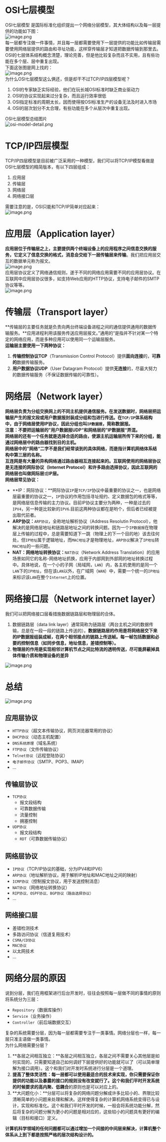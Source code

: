 <a name="eVz3W"></a>
# OSI七层模型
OSI七层模型 是国际标准化组织提出一个网络分层模型，其大体结构以及每一层提供的功能如下图：<br />![image.png](https://cdn.nlark.com/yuque/0/2023/png/35204765/1678264501500-deeba383-0a0c-40d7-a2a3-9ae7086c967a.png#averageHue=%23f3f1f0&clientId=u5d3e4706-ddb8-4&from=paste&height=422&id=u3b80fe04&name=image.png&originHeight=528&originWidth=795&originalType=binary&ratio=1.25&rotation=0&showTitle=false&size=150161&status=done&style=none&taskId=u654e9aa7-0ecb-4401-8cb7-9df995f868f&title=&width=636)<br />每一层都专注做一件事情，并且每一层都需要使用下一层提供的功能比如传输层需要使用网络层提供的路由和寻址功能，这样穿传输层才知道把数据传输到那里去。<br />OSI的七层体系结构概念清楚，理论完善，但是他比较复杂而且不实用，且有些功能在多个层、层中重复出现。<br />下面这张图是网上找的：<br />![image.png](https://cdn.nlark.com/yuque/0/2023/png/35204765/1678264644261-05c84326-2f01-41a6-88ce-fcb5176f9329.png#averageHue=%23e1e5aa&clientId=u5d3e4706-ddb8-4&from=paste&height=502&id=uadf5aeb3&name=image.png&originHeight=627&originWidth=833&originalType=binary&ratio=1.25&rotation=0&showTitle=false&size=362724&status=done&style=none&taskId=uf4708c96-361e-46f5-a5f3-09713a17a51&title=&width=666.4)<br />为什么OSI七层模型这么俩还，但是却干不过TCP/IP四层模型呢？

1. OSI的专家缺乏实际经验，他们在玩长城OSI标准时缺乏商业驱动力
2. OSI的协议实现起来过分复杂，而且运行效率很低
3. OSI指定标准的周期太长，因而使得按OSI标准生产的设备无法及时进入市场
4. OSI的层次划分不太合理，有些功能在多个从层次中重复出现。

OSI七层模型总结图片<br />![osi-model-detail.png](https://cdn.nlark.com/yuque/0/2023/png/35204765/1678265037682-5e9ae036-6d16-4227-8920-33c7318bc786.png#averageHue=%238ba956&clientId=u5d3e4706-ddb8-4&from=paste&height=1270&id=ucd57c5a5&name=osi-model-detail.png&originHeight=1588&originWidth=1120&originalType=binary&ratio=1.25&rotation=0&showTitle=false&size=153920&status=done&style=none&taskId=u3f370a0e-bfbf-4c45-9bc0-7f4b24101d9&title=&width=896)
<a name="G1zUG"></a>
# TCP/IP四层模型
TCP/IP四层模型是目前被广泛采用的一种模型，我们可以将TCP/IP模型看做是OSI七层模型的精简版本，有以下四层组成：

1. 应用层
2. 传输层
3. 网络层
4. 网络接口层

需要注意的是，OSI只能和TCP/IP简单对应起来：<br />![image.png](https://cdn.nlark.com/yuque/0/2023/png/35204765/1678265340992-19ff8237-6986-429c-8a9f-3cff27bfaf9c.png#averageHue=%23f5f3f3&clientId=u5d3e4706-ddb8-4&from=paste&height=346&id=ufbdf080f&name=image.png&originHeight=433&originWidth=845&originalType=binary&ratio=1.25&rotation=0&showTitle=false&size=120281&status=done&style=none&taskId=ub88f8b2d-54df-47e9-ab22-4d5588982ed&title=&width=676)
<a name="pWZEI"></a>
# 应用层（Application layer）
**应用层位于传输层之上，主要提供两个终端设备上的应用程序之间信息交换的服务，它定义了信息交换的格式，消息会交给下一层传输层来传输**。我们把应用层交互的数据单元称为报文。<br />![image.png](https://cdn.nlark.com/yuque/0/2023/png/35204765/1678265916944-b937f51e-c7e6-4103-ac9b-87dcb49000ba.png#averageHue=%23dfdfde&clientId=u5d3e4706-ddb8-4&from=paste&height=376&id=u18c9e2b3&name=image.png&originHeight=470&originWidth=649&originalType=binary&ratio=1.25&rotation=0&showTitle=false&size=98308&status=done&style=none&taskId=ub0f1be25-6a4c-46c6-accf-33cdc12bc32&title=&width=519.2)<br />应用层协议定义了网络通信规则，遂于不同的网络应用需要不同的应用层协议。在互联网中应用层协议很多，如支持Web应用的HTTP协议，支持电子邮件的SMTP协议等等。<br />![image.png](https://cdn.nlark.com/yuque/0/2023/png/35204765/1678266133690-ad3adf1a-694c-44e9-9b16-523b107d2222.png#averageHue=%23d4e2f5&clientId=u5d3e4706-ddb8-4&from=paste&height=338&id=uf658ce4b&name=image.png&originHeight=422&originWidth=604&originalType=binary&ratio=1.25&rotation=0&showTitle=false&size=56224&status=done&style=none&taskId=ud1ee512f-9880-42e2-b759-c6cb555e6b8&title=&width=483.2)
<a name="ZA3Qo"></a>
# 传输层（Transport layer）
**传输层的主要任务就是负责向两台终端设备进程之间的通信提供通用的数据传输服务。**应用进程利用该服务传送应用层报文。”通用的“是指并不针对某一个特定的网络应用，而是多种应用可以使用同一个运输层服务。<br />**运输层主要使用一下两种协议：**

1. **传输控制协议TCP**（Transmission Control Protocol）提供**面向连接**的，**可靠的**数据传输服务。
2. **用户数据协议UDP**（User Datagram Protocol）提供**无连接**的，尽最大努力的数据传输服务（不保证数据传输的可靠性）。
<a name="WsgR9"></a>
# 网络层（Network layer）
**网络层负责为分组交换网上的不同主机提供通信服务。**在发送数据时，网络层把运输层产生的报文段或用户数据报封装成分组和包进行传送。在`TCP/IP`体系结构中，由于网络层使用IP协议，因此分组也叫`IP数据报`，简称数据报。<br />注意：**不要把运输层的”用户数据报UDP“和网络层的”IP数据报“弄混。**<br />**网络层的还有一个任务就是选择合适的路由，使源主机运输层所传下来的分组，能通过网络层中的路由器找到目的主机。**<br />网络层中的”网络“二字不是我们经常谈到的具体网络，而是指计算机网络体系结构中第三层的名称。<br />互连网是有大量的异构网络通过路由器相互连接起来的。互联网使用的网络层协议是无连接的网际协议（Internet Protocol）和许多路由选择协议，因此互联网的网络层也叫做**网际层**或**IP层。**<br />**网络层常见协议：**

- **IP：网际协议：**网际协议`IP`是`TCP/IP`协议中最重要的协议之一，也是网络层最重要的协议之一，`IP`协议的作用包括寻址规约、定义数据包的格式等等，是网络层信息传输的主力协议。目前IP协议主要分为两种，一种是过去的`IPV4`，另一种是比较新的`IPV6`.目前这两种协议都在是哟个，但后者已经被提出取代前者。
- **ARP协议：**`ARP协议`，全称地址解析协议（Address Resolutin Protocol），他解决的是网络层地址和链路层地址之间的转换问题。因为一个`IP数据报`在物理层上传输的过程中，总是需要知道下一跳（物理上的下一个目的地）该去往何处，但`IP地址`属于逻辑地址，而`MAC地址`才是物理地址，`ARP协议`解决了`IP地址`转`MAC地址`的一些问题。
- **NAT：网络地址转换协议：**`NAT协议`（Network Address Translation）的应用场景如同它的名称-网络地址抓换，应用于内部网到外部网的地址转换过程中。具体地说，在一个小的子网（局域网，`LAN`）内，各主机使用的是同一个`LAN`下的`IP地址`，但在该`LAN`以外，在广域网（`WAN`）中，需要一个统一的`IP地址`来标识该`LAN`在整个`Internet`上的位置。
<a name="Tg16R"></a>
# 网络接口层（Network internet layer）
我们可以把网络接口层看措施数据链路层和物理层的合体。

1. 数据链路层（data link layer）通常简称为链路层（两台主机之间的数据传输，总是在一段一段的链路上传送的）。**数据链路层的作用是将网络层交下来的IP数据报组装成帧，在两个相邻接点的链路上传送帧。每一帧包括数据和必要的控制信息（如同步信息，地址信息，差错控制等）。**
2. **物理层的作用是实现相邻计算机节点之间比特流的透明传送，尽可能屏蔽掉具体传输介质和物理设备的差异**

![image.png](https://cdn.nlark.com/yuque/0/2023/png/35204765/1678283013215-f870def2-de66-4d75-b54f-b1a925584e2b.png#averageHue=%23d9e7fa&clientId=ub19f1d8a-6672-4&from=paste&height=298&id=u7162755d&name=image.png&originHeight=298&originWidth=465&originalType=binary&ratio=1&rotation=0&showTitle=false&size=25576&status=done&style=none&taskId=u92954e34-1958-4f50-9ac0-495e9bedee5&title=&width=465)
<a name="jDRS9"></a>
# 总结
![image.png](https://cdn.nlark.com/yuque/0/2023/png/35204765/1678283028388-97d8ca2b-8b88-4f3f-a4c3-2a43e5e13249.png#averageHue=%23faf9f9&clientId=ub19f1d8a-6672-4&from=paste&height=447&id=u27f03f32&name=image.png&originHeight=447&originWidth=871&originalType=binary&ratio=1&rotation=0&showTitle=false&size=94199&status=done&style=none&taskId=u59c134bb-672b-4d13-b1a5-5291adc7858&title=&width=871)
<a name="ncRfw"></a>
## 应用层协议

- `HTTP协议`（超文本传输协议，网页浏览器常用的协议）
- `DHCP协议`（动态主机配置）
- `DNS系统原理`（域名系统）
- `FTP协议`（文件传输协议）
- `Telnet协议`（远程登陆协议）
- `电子邮件协议`（SMTP、POP3、IMAP）
- ...
<a name="W5yRL"></a>
## 传输层协议

- `TCP协议`
   - 报文段结构
   - 可靠数据传输
   - 流量控制
   - 拥塞控制
- `UDP协议`
   - 报文段结构
   - `RDT`（可靠数据传输协议）
   <a name="nJUnN"></a>
## 网络层协议

- `IP协议`（TCP/IP协议的基础，分为IPV4和IPV6）
- `ARP协议`（地址解析协议，用于解析IP地址和MAC地址之间的映射）
- `ICMP协议`（控制报文协议，用于发送控制消息）
- `NAT协议`（网络地址转换协议）
- `RIP协议、OSPF协议、BGP协议（路由选择协议）`
- ...
<a name="o6GQp"></a>
## 网络接口层

- 差错检测技术
- 多路访问协议（信道复用技术）
- `CSMA/CD协议`
- `MAC协议`
- 以太网技术
- ...
<a name="U64TW"></a>
# 网络分层的原因
说到分层，我们在用框架进行后台开发时，往往会按照每一层做不同的事情的原则将系统分为三层：

- `Repository`（数据库操作）
- `Service`（业务操作）
- `Controller`（前后端数据交互）

复杂的系统需要分层，因为每一层都需要专注于一类事情。网络分层也一样，每一层只准主语做一类事情。<br />为什么网络需要分层？

1. **各层之间相互独立：**各层之间相互独立，各层之间不需要关心其他层是如何实现的，只需要知道自己如何调好下层提供好的功能就可以了（可以简单理解为接口调用）。这个和我们对开发时系统进行分层是一个道理。
2. **提高了整体灵活性：**每一层都可以使用最适合的技术来实现，你只需要保证你提供的功能以及暴露的接口的规则没有改变就行了。这个和我们平时开发系统的时候要求的**高内聚、低耦合**的原则也是可以对应上的。
3. **大问题化小：**分层可以将复杂的网络问题分解成许多比较小的、界限比较清晰简单的小问题来处理和解决。这样使得复杂的计算机网络系统变得已与设计，实现和标准化。这个和我们平时开发的时候，一般会将系统功能分解，然后将复杂的问题分解为更小的问题是相对应的，这些较小的问题具有更好的编辑（目标和接口）定义。

**计算机科学领域的任何问题都可以通过增加一个间接的中间层来解决，计算机整个体系从上到下都是按照严格的层次结构设计的。**

